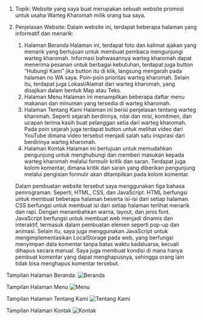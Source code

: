 1. Topik: Website yang saya buat merupakan sebuah website promosi untuk usaha Warteg Kharomah milik orang tua saya.
2. Penjelasan Website:
   Dalam website ini, terdapat beberapa halaman yang informatif dan menarik:
   1. Halaman Beranda
      Halaman ini, terdapat foto dan kalimat ajakan yang menarik yang bertujuan untuk membuat pembaca mengunjungi warteg kharomah. Informasi bahwasannya warteg kharomah dapat menerima pesanan untuk berbagai kebutuhan, terdapat juga button “Hubungi Kami” jika button itu di klik, langsung mengarah pada halaman no WA saya. Poin-poin prioritas warteg kharomah. Selain itu, terdapat juga Lokasi/Alamat dari warteg kharomah, yang disajikan dalam bentuk Map atau Teks.
   2. Halaman Menu
      Halaman ini menampilkan beberapa daftar menu makanan dan minuman yang tersedia di warteg kharomah.
   3. Halaman Tentang Kami
      Halaman ini berisi penjelasan tentang warteg kharomah. Seperti sejarah berdirinya, nilai dan misi, komitmen, dan ucapan terima kasih buat pelanggan setia dari warteg kharomah. Pada poin sejarah juga terdapat button untuk melihat video dari YouTube dimana video tersebut menjadi salah satu inspirasi dari berdirinya warteg kharomah.
   4. Halaman Kontak
      Halaman ini bertujuan untuk memudahkan pengunjung untuk menghubungi dan memberi masukan kepada warteg kharomah melalui formulir kritik dan saran. Terdapat juga kolom komentar, dimana kritik dan saran yang diberikan pengunjung melalui pengisian formulir akan ditampilkan pada kolom komentar.
   
   Dalam pembuatan website tersebut saya menggunakan tiga bahasa pemrograman. Seperti, HTML, CSS, dan JavaScript. HTML berfungsi untuk membuat beberapa halaman beserta isi-isi dari setiap halaman. CSS berfungsi untuk membuat isi dari setiap halaman terlihat menarik dan rapi. Dengan menambahkan warna, layout, dan jenis font. JavaScript berfungsi untuk membuat web menjadi dinamis dan interaktif, termasuk dalam pembuatan elemen seperti pop-up dan animasi. Selain itu, saya juga menggunakan JavaScript untuk mengimplementasikan LocalStorage pada web, yang berfungsi menyimpan data komentar tanpa batas waktu kadaluarsa, kecuali dihapus secara manual. Saya juga membuat kondisi di mana hanya pembuat komentar yang dapat menghapusnya, sehingga orang lain tidak bisa menghapus komentar tersebut.

Tampilan Halaman Beranda:
![Beranda](https://github.com/user-attachments/assets/d66612d6-78e1-4e2b-a63a-4efe75b9710f)

Tampilan Halaman Menu
![Menu](https://github.com/user-attachments/assets/7daaddd5-bb0c-463c-80b5-4d929e58d41a)

Tampilan Halaman Tentang Kami
![Tentang Kami](https://github.com/user-attachments/assets/ef9484d5-2fe9-4649-bb60-6bfa05ed43a6)

Tampilan Halaman Kontak
![Kontak](https://github.com/user-attachments/assets/5e2067f4-34d0-4859-b514-e1eb7dee96e2)
